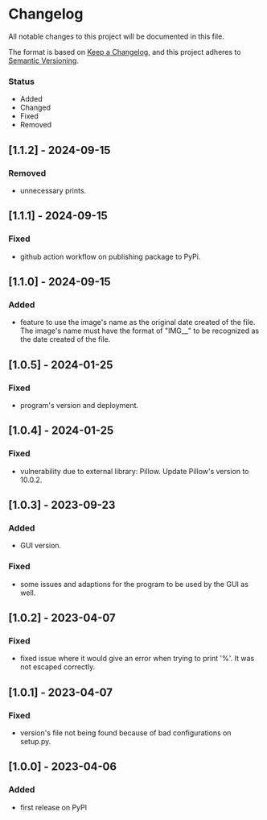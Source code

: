 # Changelog

All notable changes to this project will be documented in this file.

The format is based on [Keep a Changelog](https://keepachangelog.com/en/1.0.0/),
and this project adheres to [Semantic Versioning](https://semver.org/spec/v2.0.0.html).

### Status
- Added
- Changed
- Fixed
- Removed

## [1.1.2] - 2024-09-15

### Removed
- unnecessary prints.

## [1.1.1] - 2024-09-15

### Fixed
- github action workflow on publishing package to PyPi.

## [1.1.0] - 2024-09-15

### Added
- feature to use the image's name as the original date created of the file. The image's name must have the format of "IMG_<yyyymmdd>_<hhmmss>" to be recognized as the date created of the file.

## [1.0.5] - 2024-01-25

### Fixed
- program's version and deployment.

## [1.0.4] - 2024-01-25

### Fixed
- vulnerability due to external library: Pillow. Update Pillow's version to 10.0.2.

## [1.0.3] - 2023-09-23

### Added
- GUI version.

### Fixed
- some issues and adaptions for the program to be used by the GUI as well.

## [1.0.2] - 2023-04-07

### Fixed
- fixed issue where it would give an error when trying to print '%'. It was not escaped correctly.

## [1.0.1] - 2023-04-07

### Fixed
- version's file not being found because of bad configurations on setup.py.

## [1.0.0] - 2023-04-06

### Added
- first release on PyPI